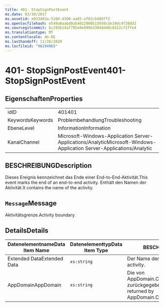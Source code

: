 ```yaml
---
title: 401- StopSignPostEvent
ms.date: 03/30/2017
ms.assetid: e033d03a-510d-4300-aa65-ef02cb4807f2
ms.openlocfilehash: e549a8aabd0a54022000515050cde19dc4f20dd3
ms.sourcegitcommit: bc293b14af795e0e999e3304dd40c0222cf2ffe4
ms.translationtype: MT
ms.contentlocale: de-DE
ms.lasthandoff: 11/26/2020
ms.locfileid: "96294065"
---
```

# <a name="401--stopsignpostevent"></a><span data-ttu-id="6ea06-102">401- StopSignPostEvent</span><span class="sxs-lookup"><span data-stu-id="6ea06-102">401- StopSignPostEvent</span></span>

## <a name="properties"></a><span data-ttu-id="6ea06-103">Eigenschaften</span><span class="sxs-lookup"><span data-stu-id="6ea06-103">Properties</span></span>  
  
|||  
|-|-|  
|<span data-ttu-id="6ea06-104">id</span><span class="sxs-lookup"><span data-stu-id="6ea06-104">ID</span></span>|<span data-ttu-id="6ea06-105">401</span><span class="sxs-lookup"><span data-stu-id="6ea06-105">401</span></span>|  
|<span data-ttu-id="6ea06-106">Keywords</span><span class="sxs-lookup"><span data-stu-id="6ea06-106">Keywords</span></span>|<span data-ttu-id="6ea06-107">Problembehandlung</span><span class="sxs-lookup"><span data-stu-id="6ea06-107">Troubleshooting</span></span>|  
|<span data-ttu-id="6ea06-108">Ebene</span><span class="sxs-lookup"><span data-stu-id="6ea06-108">Level</span></span>|<span data-ttu-id="6ea06-109">Information</span><span class="sxs-lookup"><span data-stu-id="6ea06-109">Information</span></span>|  
|<span data-ttu-id="6ea06-110">Kanal</span><span class="sxs-lookup"><span data-stu-id="6ea06-110">Channel</span></span>|<span data-ttu-id="6ea06-111">Microsoft-Windows-Application Server-Applications/Analytic</span><span class="sxs-lookup"><span data-stu-id="6ea06-111">Microsoft-Windows-Application Server-Applications/Analytic</span></span>|  
  
## <a name="description"></a><span data-ttu-id="6ea06-112">BESCHREIBUNG</span><span class="sxs-lookup"><span data-stu-id="6ea06-112">Description</span></span>  

 <span data-ttu-id="6ea06-113">Dieses Ereignis kennzeichnet das Ende einer End-to-End-Aktivität.</span><span class="sxs-lookup"><span data-stu-id="6ea06-113">This event marks the end of an end-to-end activity.</span></span> <span data-ttu-id="6ea06-114">Enthält den Namen der Aktivität.</span><span class="sxs-lookup"><span data-stu-id="6ea06-114">It contains the name of the activity.</span></span>  
  
## <a name="message"></a><span data-ttu-id="6ea06-115">`Message`</span><span class="sxs-lookup"><span data-stu-id="6ea06-115">Message</span></span>  

 <span data-ttu-id="6ea06-116">Aktivitätsgrenze.</span><span class="sxs-lookup"><span data-stu-id="6ea06-116">Activity boundary.</span></span>  
  
## <a name="details"></a><span data-ttu-id="6ea06-117">Details</span><span class="sxs-lookup"><span data-stu-id="6ea06-117">Details</span></span>  
  
|<span data-ttu-id="6ea06-118">Datenelementname</span><span class="sxs-lookup"><span data-stu-id="6ea06-118">Data Item Name</span></span>|<span data-ttu-id="6ea06-119">Datenelementtyp</span><span class="sxs-lookup"><span data-stu-id="6ea06-119">Data Item Type</span></span>|<span data-ttu-id="6ea06-120">BESCHREIBUNG</span><span class="sxs-lookup"><span data-stu-id="6ea06-120">Description</span></span>|  
|--------------------|--------------------|-----------------|  
|<span data-ttu-id="6ea06-121">Extended Data</span><span class="sxs-lookup"><span data-stu-id="6ea06-121">Extended Data</span></span>|`xs:string`|<span data-ttu-id="6ea06-122">Der Name der Aktivität.</span><span class="sxs-lookup"><span data-stu-id="6ea06-122">The name of the activity.</span></span>|  
|<span data-ttu-id="6ea06-123">AppDomain</span><span class="sxs-lookup"><span data-stu-id="6ea06-123">AppDomain</span></span>|`xs:string`|<span data-ttu-id="6ea06-124">Die von AppDomain.CurrentDomain.FriendlyName zurückgegebene Zeichenfolge.</span><span class="sxs-lookup"><span data-stu-id="6ea06-124">The string returned by AppDomain.CurrentDomain.FriendlyName.</span></span>|
